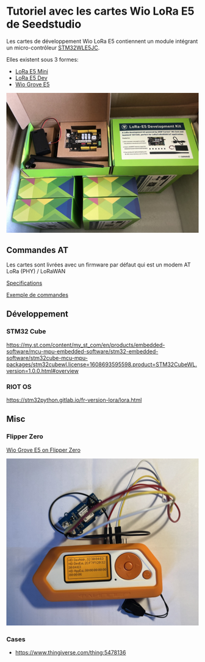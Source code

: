 # Tutoriel avec les cartes Wio LoRa E5 de Seedstudio

Les cartes de développement Wio LoRa E5 contiennent un module intégrant un micro-contrôleur [STM32WLE5JC](https://www.st.com/resource/en/datasheet/stm32wle5c8.pdf).

Elles existent sous 3 formes:
* [LoRa E5 Mini](https://wiki.seeedstudio.com/LoRa_E5_mini/)
* [LoRa E5 Dev](https://wiki.seeedstudio.com/LoRa_E5_Dev_Board/)
* [Wio Grove E5](https://wiki.seeedstudio.com/Grove_LoRa_E5_New_Version/)

![LoRa-E5](./images/lora-e5.jpg)

## Commandes AT

Les cartes sont livrées avec un firmware par défaut qui est un modem AT LoRa (PHY) / LoRaWAN 

[Specifications](https://files.seeedstudio.com/products/317990687/res/LoRa-E5%20AT%20Command%20Specification_V1.0%20.pdf)

[Exemple de commandes](AT.md)


## Développement

### STM32 Cube

https://my.st.com/content/my_st_com/en/products/embedded-software/mcu-mpu-embedded-software/stm32-embedded-software/stm32cube-mcu-mpu-packages/stm32cubewl.license=1608693595598.product=STM32CubeWL.version=1.0.0.html#overview

### RIOT OS

https://stm32python.gitlab.io/fr-version-lora/lora.html

## Misc

### Flipper Zero
[Wio Grove E5 on Flipper Zero](../flipper_zero#satellite-lora-lr-fhss--lorawan-satellite)

![Wio Grove E5 on Flipper Zero](../flipper_zero/images/flipper_wio-lora-e5.jpg)

### Cases
* https://www.thingiverse.com/thing:5478136